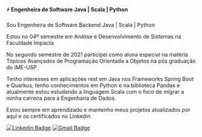 #### ⚡ Engenheira de Software Java | Scala | Python

Sou Engenheira de Software Backend Java | Scala | Python

Estou no 04º semestre em Análise e Desenvolvimento de Sistemas na Faculdade Impacta

No segundo semestre de 2021 participei como aluna especial na matéria Tópicos Avançados de Programação Orientada a Objetos na pós graduação do IME-USP

Tenho interesses em aplicações rest em Java nos Frameworks Spring Boot e Quarkus, tenho conhecimentos em Python e na biblioteca Pandas e atualmente estou estudando a linguagem Scala com o foco de migrar a minha carreira para a Engenharia de Dados.

Estou sempre em aprendizado e mantenho meus projetos atualizados por aqui e os certificados no Linkedin

[![Linkedin Badge](https://img.shields.io/badge/-linkedIn-blue?style=flat-square&logo=Linkedin&logoColor=white&link=https://www.linkedin.com/in/tanejasaksham/)](https://www.linkedin.com/in/carolaraujodev/)      [![Gmail Badge](https://img.shields.io/badge/-gmail-c14438?style=flat-square&logo=Gmail&logoColor=white&link=mailto:ola.lorenarabelo@gmail.com)](mailto:carolaraujodev@gmail.com)

